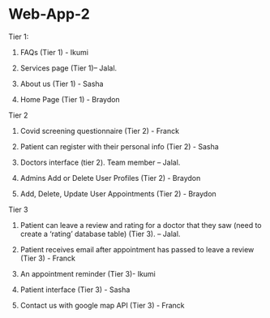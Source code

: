 # Web-App-2

Tier 1:

1) FAQs (Tier 1) - Ikumi

2) Services page (Tier 1)– Jalal.

3) About us (Tier 1) - Sasha 

4) Home Page (Tier 1) - Braydon

Tier 2

1) Covid screening questionnaire (Tier 2) - Franck

2) Patient can register with their personal info (Tier 2) - Sasha 

3) Doctors interface (tier 2). Team member – Jalal.

4)  Admins Add or Delete User Profiles (Tier 2) - Braydon 

5)  Add, Delete, Update User Appointments (Tier 2) - Braydon 

Tier 3

1) Patient can leave a review and rating for a doctor that they saw (need to create a ‘rating’ database table) (Tier 3). – Jalal.

2) Patient receives email after appointment has passed to leave a review (Tier 3) - Franck

3) An appointment reminder (Tier 3)- Ikumi

4) Patient interface (Tier 3) - Sasha 

5) Contact us with google map API (Tier 3) - Franck

